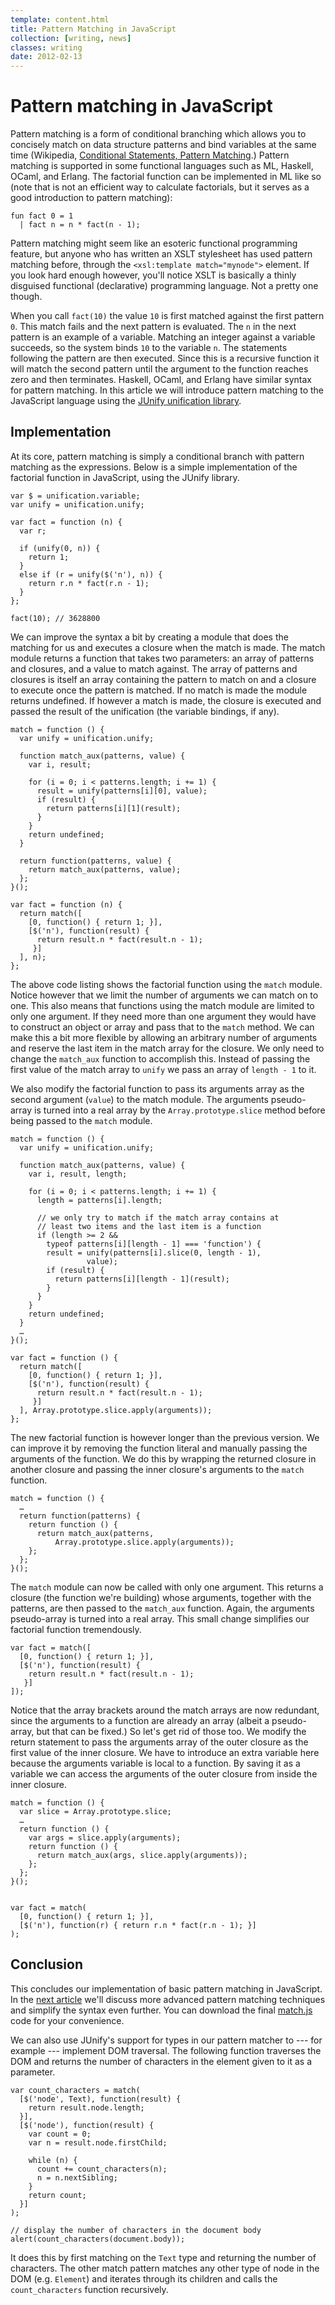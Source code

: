 ```yaml
---
template: content.html
title: Pattern Matching in JavaScript
collection: [writing, news]
classes: writing
date: 2012-02-13
---
```


# Pattern matching in JavaScript

Pattern matching is a form of conditional branching which allows you to concisely match on data structure patterns and bind variables at the same time (Wikipedia, [Conditional Statements, Pattern Matching](http://en.wikipedia.org/wiki/Conditional_statement#Pattern_matching).) Pattern matching is supported in some functional languages such as ML, Haskell, OCaml, and Erlang. The factorial function can be implemented in ML like so (note that is not an efficient way to calculate factorials, but it serves as a good introduction to pattern matching):

```
fun fact 0 = 1
  | fact n = n * fact(n - 1);
```

Pattern matching might seem like an esoteric functional programming feature, but anyone who has written an <abbr>XSLT</abbr> stylesheet has used pattern matching before, through the `<xsl:template match="mynode">` element. If you look hard enough however, you'll notice <abbr>XSLT</abbr> is basically a thinly disguised functional (declarative) programming language. Not a pretty one though.

When you call `fact(10)` the value `10` is first matched against the first pattern `0`. This match fails and the next pattern is evaluated. The `n` in the next pattern is an example of a variable. Matching an integer against a variable succeeds, so the system binds `10` to the variable `n`. The statements following the pattern are then executed. Since this is a recursive function it will match the second pattern until the argument to the function reaches zero and then terminates. Haskell, OCaml, and Erlang have similar syntax for pattern matching. In this article we will introduce pattern matching to the JavaScript language using the [JUnify unification library](../projects/junify/).

## Implementation

At its core, pattern matching is simply a conditional branch with pattern matching as the expressions. Below is a simple implementation of the factorial function in JavaScript, using the JUnify library.

```
var $ = unification.variable;
var unify = unification.unify;

var fact = function (n) {
  var r;

  if (unify(0, n)) {
    return 1;
  }
  else if (r = unify($('n'), n)) {
    return r.n * fact(r.n - 1);
  }
};

fact(10); // 3628800
```

We can improve the syntax a bit by creating a module that does the matching for us and executes a closure when the match is made. The match module returns a function that takes two parameters: an array of patterns and closures, and a value to match against. The array of patterns and closures is itself an array containing the pattern to match on and a closure to execute once the pattern is matched. If no match is made the module returns undefined. If however a match is made, the closure is executed and passed the result of the unification (the variable bindings, if any).

```
match = function () {
  var unify = unification.unify;

  function match_aux(patterns, value) {
    var i, result;

    for (i = 0; i < patterns.length; i += 1) {
      result = unify(patterns[i][0], value);
      if (result) {
        return patterns[i][1](result);
      }
    }
    return undefined;
  }

  return function(patterns, value) {
    return match_aux(patterns, value);
  };
}();

var fact = function (n) {
  return match([
    [0, function() { return 1; }],
    [$('n'), function(result) {
      return result.n * fact(result.n - 1);
     }]
  ], n);
};
```

The above code listing shows the factorial function using the `match` module. Notice however that we limit the number of arguments we can match on to one. This also means that functions using the match module are limited to only one argument. If they need more than one argument they would have to construct an object or array and pass that to the `match` method. We can make this a bit more flexible by allowing an arbitrary number of arguments and reserve the last item in the match array for the closure. We only need to change the `match_aux` function to accomplish this. Instead of passing the first value of the match array to `unify` we pass an array of `length - 1` to it.

We also modify the factorial function to pass its arguments array as the second argument (`value`) to the match module. The arguments pseudo-array is turned into a real array by the `Array.prototype.slice` method before being passed to the `match` module.

```
match = function () {
  var unify = unification.unify;

  function match_aux(patterns, value) {
    var i, result, length;

    for (i = 0; i < patterns.length; i += 1) {
      length = patterns[i].length;

      // we only try to match if the match array contains at
      // least two items and the last item is a function
      if (length >= 2 &&
        typeof patterns[i][length - 1] === 'function') {
        result = unify(patterns[i].slice(0, length - 1),
                 value);
        if (result) {
          return patterns[i][length - 1](result);
        }
      }
    }
    return undefined;
  }
  …
}();

var fact = function () {
  return match([
    [0, function() { return 1; }],
    [$('n'), function(result) {
      return result.n * fact(result.n - 1);
     }]
  ], Array.prototype.slice.apply(arguments));
};
```

The new factorial function is however longer than the previous version. We can improve it by removing the function literal and manually passing the arguments of the function. We do this by wrapping the returned closure in another closure and passing the inner closure's arguments to the `match` function.

```
match = function () {
  …
  return function(patterns) {
    return function () {
      return match_aux(patterns,
          Array.prototype.slice.apply(arguments));
    };
  };
}();
```

The `match` module can now be called with only one argument. This returns a closure (the function we're building) whose arguments, together with the patterns, are then passed to the `match_aux` function. Again, the arguments pseudo-array is turned into a real array. This small change simplifies our factorial function tremendously.

```
var fact = match([
  [0, function() { return 1; }],
  [$('n'), function(result) {
    return result.n * fact(result.n - 1);
   }]
]);
```

Notice that the array brackets around the match arrays are now redundant, since the arguments to a function are already an array (albeit a pseudo-array, but that can be fixed.) So let's get rid of those too. We modify the return statement to pass the arguments array of the outer closure as the first value of the inner closure. We have to introduce an extra variable here because the arguments variable is local to a function. By saving it as a variable we can access the arguments of the outer closure from inside the inner closure.

```
match = function () {
  var slice = Array.prototype.slice;
  …
  return function () {
    var args = slice.apply(arguments);
    return function () {
      return match_aux(args, slice.apply(arguments));
    };
  };
}();


var fact = match(
  [0, function() { return 1; }],
  [$('n'), function(r) { return r.n * fact(r.n - 1); }]
);
```

## Conclusion

This concludes our implementation of basic pattern matching in JavaScript. In the [next article](advanced-pattern-matching.html) we'll discuss more advanced pattern matching techniques and simplify the syntax even further. You can download the final [match.js](match.js) code for your convenience.

We can also use JUnify's support for types in our pattern matcher to --- for example --- implement <abbr>DOM</abbr> traversal. The following function traverses the <abbr>DOM</abbr> and returns the number of characters in the element given to it as a parameter.

```
var count_characters = match(
  [$('node', Text), function(result) {
    return result.node.length;
  }],
  [$('node'), function(result) {
    var count = 0;
    var n = result.node.firstChild;

    while (n) {
      count += count_characters(n);
      n = n.nextSibling;
    }
    return count;
  }]
);

// display the number of characters in the document body
alert(count_characters(document.body));
```
It does this by first matching on the `Text` type and returning the number of characters. The other match pattern matches any other type of node in the <abbr>DOM</abbr> (e.g. `Element`) and iterates through its children and calls the `count_characters` function recursively.
